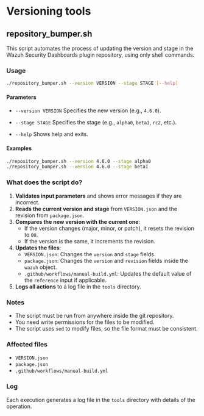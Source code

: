 # Versioning tools

## repository_bumper.sh

This script automates the process of updating the version and stage in the Wazuh Security Dashboards plugin repository, using only shell commands.

### Usage

```bash
./repository_bumper.sh --version VERSION --stage STAGE [--help]
```

#### Parameters

- `--version VERSION`
  Specifies the new version (e.g., `4.6.0`).

- `--stage STAGE`
  Specifies the stage (e.g., `alpha0`, `beta1`, `rc2`, etc.).

- `--help`
  Shows help and exits.

#### Examples

```bash
./repository_bumper.sh --version 4.6.0 --stage alpha0
./repository_bumper.sh --version 4.6.0 --stage beta1
```

### What does the script do?

1. **Validates input parameters** and shows error messages if they are incorrect.
2. **Reads the current version and stage** from `VERSION.json` and the revision from `package.json`.
3. **Compares the new version with the current one**:
   - If the version changes (major, minor, or patch), it resets the revision to `00`.
   - If the version is the same, it increments the revision.
4. **Updates the files**:
   - `VERSION.json`: Changes the `version` and `stage` fields.
   - `package.json`: Changes the `version` and `revision` fields inside the `wazuh` object.
   - `.github/workflows/manual-build.yml`: Updates the default value of the `reference` input if applicable.
5. **Logs all actions** to a log file in the `tools` directory.

### Notes

- The script must be run from anywhere inside the git repository.
- You need write permissions for the files to be modified.
- The script uses `sed` to modify files, so the file format must be consistent.

### Affected files

- `VERSION.json`
- `package.json`
- `.github/workflows/manual-build.yml`

### Log

Each execution generates a log file in the `tools` directory with details of the operation.


